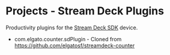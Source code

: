 # Projects - Stream Deck Plugins

Productivity plugins for the [Stream Deck SDK](https://www.elgato.com/en/stream-deck) device.

- com.elgato.counter.sdPlugin - Cloned from https://github.com/elgatosf/streamdeck-counter